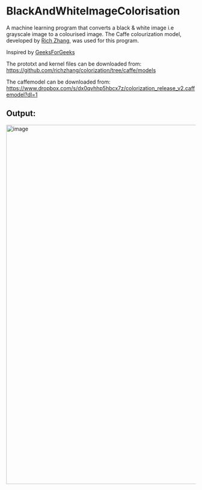 # BlackAndWhiteImageColorisation
A machine learning program that converts a black & white image i.e grayscale image to a colourised image. The Caffe colourization model, developed by <a href="[url](https://github.com/richzhang)">Rich Zhang</a>, was used for this program. 

Inspired by  <a href="[url](https://www.geeksforgeeks.org/black-and-white-image-colorization-with-opencv-and-deep-learning/))">GeeksForGeeks</a> 

The prototxt and kernel files can be downloaded from: https://github.com/richzhang/colorization/tree/caffe/models

The caffemodel can be downloaded from: https://www.dropbox.com/s/dx0qvhhp5hbcx7z/colorization_release_v2.caffemodel?dl=1

## Output:
<img width="956" alt="image" src="https://github.com/user-attachments/assets/f0885fd0-17f0-448d-bd1e-1890999b22a3">
